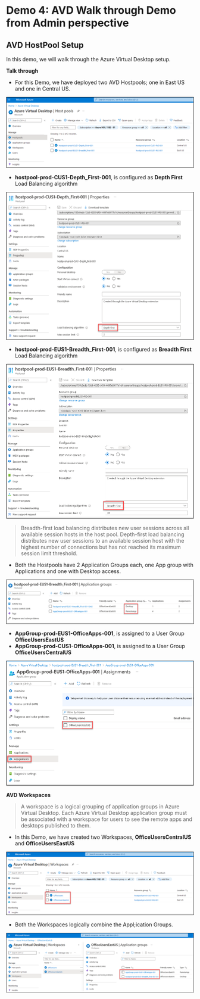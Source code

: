 # **Demo 4: AVD Walk through Demo from Admin perspective**

## **AVD HostPool Setup**

In this demo, we will walk through the Azure Virtual Desktop setup.

**Talk through**

- For this Demo, we have deployed two AVD Hostpools; one in East US and one in Central US.

![ws name.](media/img36.png)

- **hostpool-prod-CUS1-Depth_First-001**, is configured as **Depth First** Load Balancing algorithm

![ws name.](media/img37.png)

- **hostpool-prod-EUS1-Breadth_First-001**, is configured as **Breadth First** Load Balancing algorithm

![ws name.](media/img38.png)

> Breadth-first load balancing distributes new user sessions across all available session hosts in the host pool. Depth-first load balancing distributes new user sessions to an available session host with the highest number of connections but has not reached its maximum session limit threshold.

- Both the Hostpools have 2 Application Groups each, one App group with Applications and one with Desktop access.

![ws name.](media/img39.png)

- **AppGroup-prod-EUS1-OfficeApps-001**, is assigned to a User Group **OfficeUsersEastUS**
- **AppGroup-prod-CUS1-OfficeApps-001**, is assigned to a User Group **OfficeUsersCentralUS**

![ws name.](media/img40.png)

**AVD Workspaces**

> A workspace is a logical grouping of application groups in Azure Virtual Desktop. Each Azure Virtual Desktop application group must be associated with a workspace for users to see the remote apps and desktops published to them.

- In this Demo, we have created two Workspaces, **OfficeUsersCentralUS** and **OfficeUsersEastUS**

![ws name.](media/img41.png)

- Both the Workspaces logically combine the Appl;ication Groups.

![ws name.](media/img42.png)